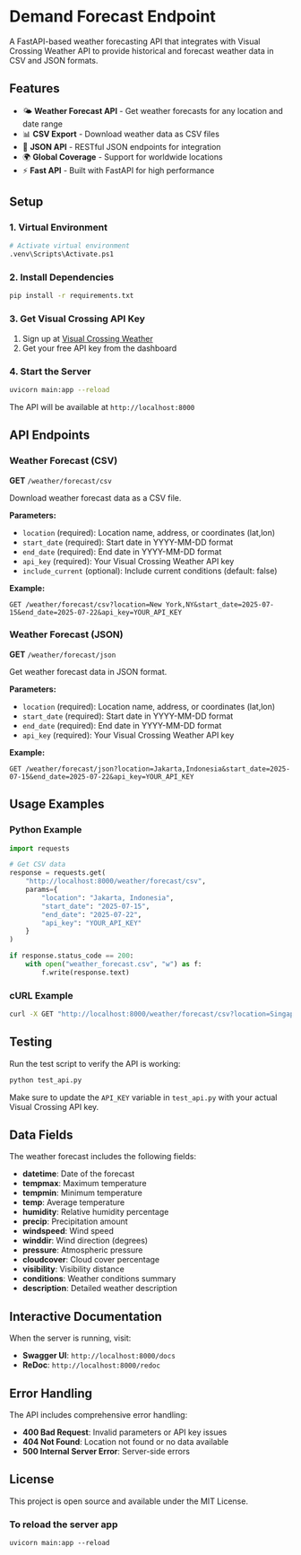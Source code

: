 # Demand Forecast Endpoint

A FastAPI-based weather forecasting API that integrates with Visual Crossing Weather API to provide historical and forecast weather data in CSV and JSON formats.

## Features

- 🌤️ **Weather Forecast API** - Get weather forecasts for any location and date range
- 📊 **CSV Export** - Download weather data as CSV files
- 🔗 **JSON API** - RESTful JSON endpoints for integration
- 🌍 **Global Coverage** - Support for worldwide locations
- ⚡ **Fast API** - Built with FastAPI for high performance

## Setup

### 1. Virtual Environment
```bash
# Activate virtual environment
.venv\Scripts\Activate.ps1
```

### 2. Install Dependencies
```bash
pip install -r requirements.txt
```

### 3. Get Visual Crossing API Key
1. Sign up at [Visual Crossing Weather](https://www.visualcrossing.com/sign-up)
2. Get your free API key from the dashboard

### 4. Start the Server
```bash
uvicorn main:app --reload
```

The API will be available at `http://localhost:8000`

## API Endpoints

### Weather Forecast (CSV)
**GET** `/weather/forecast/csv`

Download weather forecast data as a CSV file.

**Parameters:**
- `location` (required): Location name, address, or coordinates (lat,lon)
- `start_date` (required): Start date in YYYY-MM-DD format
- `end_date` (required): End date in YYYY-MM-DD format  
- `api_key` (required): Your Visual Crossing Weather API key
- `include_current` (optional): Include current conditions (default: false)

**Example:**
```
GET /weather/forecast/csv?location=New York,NY&start_date=2025-07-15&end_date=2025-07-22&api_key=YOUR_API_KEY
```

### Weather Forecast (JSON)
**GET** `/weather/forecast/json`

Get weather forecast data in JSON format.

**Parameters:**
- `location` (required): Location name, address, or coordinates (lat,lon)
- `start_date` (required): Start date in YYYY-MM-DD format
- `end_date` (required): End date in YYYY-MM-DD format
- `api_key` (required): Your Visual Crossing Weather API key

**Example:**
```
GET /weather/forecast/json?location=Jakarta,Indonesia&start_date=2025-07-15&end_date=2025-07-22&api_key=YOUR_API_KEY
```

## Usage Examples

### Python Example
```python
import requests

# Get CSV data
response = requests.get(
    "http://localhost:8000/weather/forecast/csv",
    params={
        "location": "Jakarta, Indonesia",
        "start_date": "2025-07-15", 
        "end_date": "2025-07-22",
        "api_key": "YOUR_API_KEY"
    }
)

if response.status_code == 200:
    with open("weather_forecast.csv", "w") as f:
        f.write(response.text)
```

### cURL Example
```bash
curl -X GET "http://localhost:8000/weather/forecast/csv?location=Singapore&start_date=2025-07-15&end_date=2025-07-22&api_key=YOUR_API_KEY" -o weather_forecast.csv
```

## Testing

Run the test script to verify the API is working:

```bash
python test_api.py
```

Make sure to update the `API_KEY` variable in `test_api.py` with your actual Visual Crossing API key.

## Data Fields

The weather forecast includes the following fields:
- **datetime**: Date of the forecast
- **tempmax**: Maximum temperature
- **tempmin**: Minimum temperature  
- **temp**: Average temperature
- **humidity**: Relative humidity percentage
- **precip**: Precipitation amount
- **windspeed**: Wind speed
- **winddir**: Wind direction (degrees)
- **pressure**: Atmospheric pressure
- **cloudcover**: Cloud cover percentage
- **visibility**: Visibility distance
- **conditions**: Weather conditions summary
- **description**: Detailed weather description

## Interactive Documentation

When the server is running, visit:
- **Swagger UI**: `http://localhost:8000/docs`
- **ReDoc**: `http://localhost:8000/redoc`

## Error Handling

The API includes comprehensive error handling:
- **400 Bad Request**: Invalid parameters or API key issues
- **404 Not Found**: Location not found or no data available
- **500 Internal Server Error**: Server-side errors

## License

This project is open source and available under the MIT License.

### To reload the server app
```
uvicorn main:app --reload
```